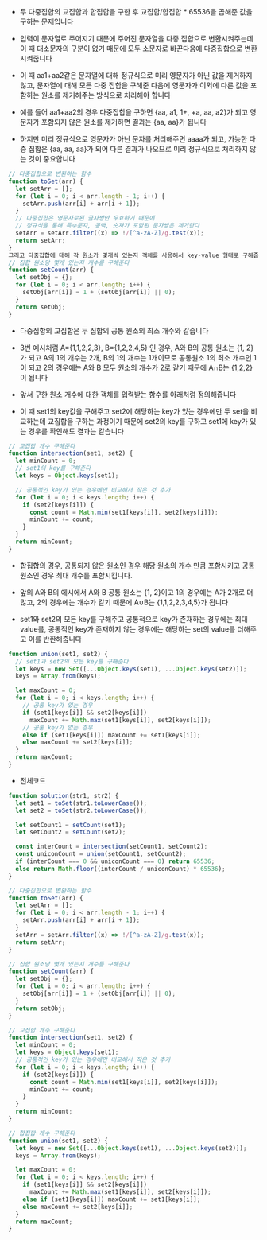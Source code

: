 - 두 다중집합의 교집합과 합집합을 구한 후 교집합/합집합 \* 65536을 곱해준 값을 구하는 문제입니다

- 입력이 문자열로 주어지기 때문에 주어진 문자열을 다중 집합으로 변환시켜주는데 이 때 대소문자의 구분이 없기 때문에 모두 소문자로 바꾼다음에 다중집합으로 변환시켜줍니다

- 이 때 aa1+aa2같은 문자열에 대해 정규식으로 미리 영문자가 아닌 값을 제거하지 않고, 문자열에 대해 모든 다중 집합을 구해준 다음에 영문자가 이외에 다른 값을 포함하는 원소를 제거해주는 방식으로 처리해야 합니다

- 예를 들어 aa1+aa2의 경우 다중집합을 구하면 {aa, a1, 1+, +a, aa, a2}가 되고 영문자가 포함되지 않은 원소를 제거하면 결과는 {aa, aa}가 됩니다

- 하지만 미리 정규식으로 영문자가 아닌 문자를 처리해주면 aaaa가 되고, 가능한 다중 집합은 {aa, aa, aa}가 되어 다른 결과가 나오므로 미리 정규식으로 처리하지 않는 것이 중요합니다

```javascript
// 다중집합으로 변환하는 함수
function toSet(arr) {
  let setArr = [];
  for (let i = 0; i < arr.length - 1; i++) {
    setArr.push(arr[i] + arr[i + 1]);
  }
  // 다중집합은 영문자로된 글자쌍만 우효하기 때문에
  // 정규식을 통해 특수문자, 공백, 숫자가 포함된 문자쌍은 제거한다
  setArr = setArr.filter((x) => !/[^a-zA-Z]/g.test(x));
  return setArr;
}
그리고 다중집합에 대해 각 원소가 몇개씩 있는지 객체를 사용해서 key-value 형태로 구해줍니다
// 집합 원소당 몇개 있는지 개수를 구해준다
function setCount(arr) {
  let setObj = {};
  for (let i = 0; i < arr.length; i++) {
    setObj[arr[i]] = 1 + (setObj[arr[i]] || 0);
  }
  return setObj;
}

```

- 다중집합의 교집합은 두 집합의 공통 원소의 최소 개수와 같습니다

- 3번 예시처럼 A={1,1,2,2,3}, B={1,2,2,4,5} 인 경우, A와 B의 공통 원소는 {1, 2}가 되고 A의 1의 개수는 2개, B의 1의 개수는 1개이므로 공통원소 1의 최소 개수인 1이 되고 2의 경우에는 A와 B 모두 원소의 개수가 2로 같기 때문에 A∩B는 {1,2,2}이 됩니다

- 앞서 구한 원소 개수에 대한 객체를 입력받는 함수를 아래처럼 정의해줍니다

- 이 때 set1의 key값을 구해주고 set2에 해당하는 key가 있는 경우에만 두 set을 비교하는데 교집합을 구하는 과정이기 때문에 set2의 key를 구하고 set1에 key가 있는 경우를 확인해도 결과는 같습니다

```javascript
// 교집합 개수 구해준다
function intersection(set1, set2) {
  let minCount = 0;
  // set1의 key를 구해준다
  let keys = Object.keys(set1);

  // 공통적인 key가 있는 경우에만 비교해서 작은 것 추가
  for (let i = 0; i < keys.length; i++) {
    if (set2[keys[i]]) {
      const count = Math.min(set1[keys[i]], set2[keys[i]]);
      minCount += count;
    }
  }
  return minCount;
}
```

- 합집합의 경우, 공통되지 않은 원소인 경우 해당 원소의 개수 만큼 포함시키고 공통 원소인 경우 최대 개수를 포함시킵니다.

- 앞의 A와 B의 에시에서 A와 B 공통 원소는 {1, 2}이고 1의 경우에는 A가 2개로 더 많고, 2의 경우에는 개수가 같기 때문에 A∪B는 {1,1,2,2,3,4,5}가 됩니다

- set1와 set2의 모든 key를 구해주고 공통적으로 key가 존재하는 경우에는 최대 value를, 공통적인 key가 존재하지 않는 경우에는 해당하는 set의 value를 더해주고 이를 반환해줍니다

```javascript
function union(set1, set2) {
  // set1과 set2의 모든 key를 구해준다
  let keys = new Set([...Object.keys(set1), ...Object.keys(set2)]);
  keys = Array.from(keys);

  let maxCount = 0;
  for (let i = 0; i < keys.length; i++) {
    // 공통 key가 있는 경우
    if (set1[keys[i]] && set2[keys[i]])
      maxCount += Math.max(set1[keys[i]], set2[keys[i]]);
    // 공통 key가 없는 경우
    else if (set1[keys[i]]) maxCount += set1[keys[i]];
    else maxCount += set2[keys[i]];
  }
  return maxCount;
}
```

- 전체코드

```javascript
function solution(str1, str2) {
  let set1 = toSet(str1.toLowerCase());
  let set2 = toSet(str2.toLowerCase());

  let setCount1 = setCount(set1);
  let setCount2 = setCount(set2);

  const interCount = intersection(setCount1, setCount2);
  const uniconCount = union(setCount1, setCount2);
  if (interCount === 0 && uniconCount === 0) return 65536;
  else return Math.floor((interCount / uniconCount) * 65536);
}

// 다중집합으로 변환하는 함수
function toSet(arr) {
  let setArr = [];
  for (let i = 0; i < arr.length - 1; i++) {
    setArr.push(arr[i] + arr[i + 1]);
  }
  setArr = setArr.filter((x) => !/[^a-zA-Z]/g.test(x));
  return setArr;
}

// 집합 원소당 몇개 있는지 개수를 구해준다
function setCount(arr) {
  let setObj = {};
  for (let i = 0; i < arr.length; i++) {
    setObj[arr[i]] = 1 + (setObj[arr[i]] || 0);
  }
  return setObj;
}

// 교집합 개수 구해준다
function intersection(set1, set2) {
  let minCount = 0;
  let keys = Object.keys(set1);
  // 공통적인 key가 있는 경우에만 비교해서 작은 것 추가
  for (let i = 0; i < keys.length; i++) {
    if (set2[keys[i]]) {
      const count = Math.min(set1[keys[i]], set2[keys[i]]);
      minCount += count;
    }
  }
  return minCount;
}

// 합집합 개수 구해준다
function union(set1, set2) {
  let keys = new Set([...Object.keys(set1), ...Object.keys(set2)]);
  keys = Array.from(keys);

  let maxCount = 0;
  for (let i = 0; i < keys.length; i++) {
    if (set1[keys[i]] && set2[keys[i]])
      maxCount += Math.max(set1[keys[i]], set2[keys[i]]);
    else if (set1[keys[i]]) maxCount += set1[keys[i]];
    else maxCount += set2[keys[i]];
  }
  return maxCount;
}
```
